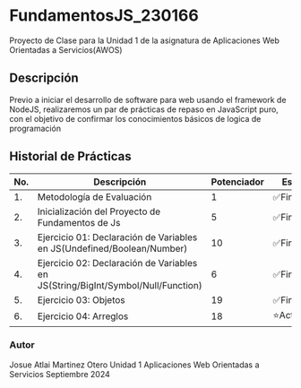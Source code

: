 # FundamentosJS_230166
Proyecto de Clase para la Unidad 1 de la asignatura de Aplicaciones Web Orientadas a Servicios(AWOS)

## Descripción

Previo a iniciar el desarrollo de software para web usando el framework de NodeJS, realizaremos un par de prácticas de repaso en JavaScript puro, con el objetivo de confirmar los conocimientos básicos de logica de programación

## Historial de Prácticas
|No.|Descripción|Potenciador| Estatus|
|--|--|--|--|
|1.|Metodología de Evaluación|1| ✅Finalizado|
|2.|Inicialización del Proyecto de Fundamentos de Js|5| ✅Finalizado|
|3.|Ejercicio 01: Declaración de Variables en JS(Undefined/Boolean/Number)|10|✅Finalizada|
|4.|Ejercicio 02: Declaración de Variables en JS(String/BigInt/Symbol/Null/Function)|6| ✅Finalizada|
|5.|Ejercicio 03: Objetos |19| ✅Finalizada|
|6.|Ejercicio 04: Arreglos|18| ⭐Activa|

### Autor
Josue Atlai Martinez Otero
Unidad 1
Aplicaciones Web Orientadas a Servicios
Septiembre 2024
